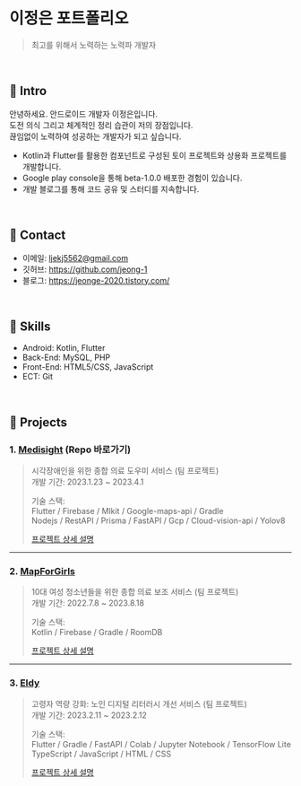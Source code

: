 # 이정은 포트폴리오
>최고를 위해서 노력하는 노력파 개발자

</br>

## :pushpin: Intro
안녕하세요. 안드로이드 개발자 이정은입니다.  </br>
도전 의식 그리고 체계적인 정리 습관이 저의 장점입니다. </br>
끊임없이 노력하여 성공하는 개발자가 되고 싶습니다. </br>

- Kotlin과 Flutter를 활용한 컴포넌트로 구성된 토이 프로젝트와 상용화 프로젝트를 개발합니다.
- Google play console을 통해 beta-1.0.0 배포한 경험이 있습니다.
- 개발 블로그를 통해 코드 공유 및 스터디를 지속합니다.

</br>

## :pushpin: Contact
- 이메일: ljekj5562@gmail.com
- 깃허브: https://github.com/jeong-1
- 블로그: https://jeonge-2020.tistory.com/

</br>

## :pushpin: Skills
- Android: Kotlin, Flutter
- Back-End: MySQL, PHP
- Front-End: HTML5/CSS, JavaScript
- ECT: Git

</br>

## :pushpin: Projects
### 1. [Medisight](https://github.com/GDSC-SWU/2023-Medisight-SolutionChallenge) (Repo 바로가기)
>시각장애인을 위한 종합 의료 도우미 서비스 (팀 프로젝트)  
>개발 기간: 2023.1.23 ~ 2023.4.1
>  
>기술 스택:  
>Flutter / Firebase / Mlkit / Google-maps-api / Gradle  
>Nodejs / RestAPI / Prisma / FastAPI / Gcp / Cloud-vision-api / Yolov8  
>
>[프로젝트 상세 설명]()

---

### 2. [MapForGirls](https://github.com/Hyobeen-Park/MapForGirls)
>10대 여성 청소년들을 위한 종합 의료 보조 서비스 (팀 프로젝트)  
>개발 기간: 2022.7.8 ~ 2023.8.18
>  
>기술 스택:  
>Kotlin / Firebase / Gradle / RoomDB  
>
>[프로젝트 상세 설명]()

---

### 3. [Eldy](https://github.com/GDSC-Bridge2023-Exceptorii/expectorii-flutter)
>고령자 역량 강화: 노인 디지털 리터러시 개선 서비스 (팀 프로젝트)  
>개발 기간: 2023.2.11 ~ 2023.2.12
>  
>기술 스택:  
>Flutter / Gradle / FastAPI / Colab / Jupyter Notebook / TensorFlow Lite  
>TypeScript / JavaScript / HTML / CSS  
>  
>[프로젝트 상세 설명]()
